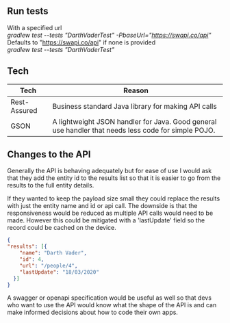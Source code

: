 ## Run tests
With a specified url  
*gradlew test --tests "DarthVaderTest" -PbaseUrl="https://swapi.co/api"*  
Defaults to "https://swapi.co/api" if none is provided  
*gradlew test --tests "DarthVaderTest"*

## Tech
| Tech | Reason |
| ---- | ------ |
| Rest-Assured | Business standard Java library for making API calls|
| GSON | A lightweight JSON handler for Java.  Good general use handler that needs less code for simple POJO.  |


## Changes to the API
Generally the API is behaving adequately but for ease of use I would ask that they add 
the entity id to the results list so that it is easier to go from the results to the 
full entity details.

If they wanted to keep the payload size small they could replace the results with just the 
entity name and id or api call.  The downside is that the responsiveness would be reduced as 
multiple API calls would need to be made. However this could be mitigated with a 'lastUpdate' 
field so the record could be cached on the device.

```json
{
"results": [{
    "name": "Darth Vader",
    "id": 4,
    "url": "/people/4",
    "lastUpdate": "18/03/2020"     
  }]
}
```

A swagger or openapi specification would be useful as well so that devs who want to use the API 
would know what the shape of the API is and can make informed decisions about how to code their own 
apps.